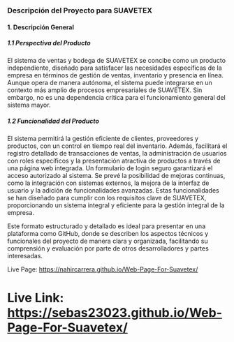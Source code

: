 ### Descripción del Proyecto para SUAVETEX

#### 1. Descripción General

##### 1.1 Perspectiva del Producto
El sistema de ventas y bodega de SUAVETEX se concibe como un producto independiente, diseñado para satisfacer las necesidades específicas de la empresa en términos de gestión de ventas, inventario y presencia en línea. Aunque opera de manera autónoma, el sistema puede integrarse en un contexto más amplio de procesos empresariales de SUAVETEX. Sin embargo, no es una dependencia crítica para el funcionamiento general del sistema mayor.

##### 1.2 Funcionalidad del Producto
El sistema permitirá la gestión eficiente de clientes, proveedores y productos, con un control en tiempo real del inventario. Además, facilitará el registro detallado de transacciones de ventas, la administración de usuarios con roles específicos y la presentación atractiva de productos a través de una página web integrada. Un formulario de login seguro garantizará el acceso autorizado al sistema. Se prevé la posibilidad de mejoras continuas, como la integración con sistemas externos, la mejora de la interfaz de usuario y la adición de funcionalidades avanzadas. Estas funcionalidades se han diseñado para cumplir con los requisitos clave de SUAVETEX, proporcionando un sistema integral y eficiente para la gestión integral de la empresa.

Este formato estructurado y detallado es ideal para presentar en una plataforma como GitHub, donde se describen los aspectos técnicos y funcionales del proyecto de manera clara y organizada, facilitando su comprensión y evaluación por parte de otros desarrolladores y partes interesadas.

Live Page: https://nahircarrera.github.io/Web-Page-For-Suavetex/

# Live Link: https://sebas23023.github.io/Web-Page-For-Suavetex/
